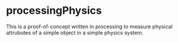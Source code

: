 # processingPhysics

This is a proof-of-concept written in processing to measure physical attrubutes of a simple object in a simple physics system.
